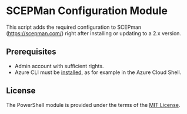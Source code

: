 # SCEPMan Configuration Module

This script adds the required configuration to SCEPman (https://scepman.com/) right after installing or updating to a 2.x version.

## Prerequisites

- Admin account with sufficient rights.
- Azure CLI must be [installed](https://docs.microsoft.com/en-us/cli/azure/install-azure-cli), as for example in the Azure Cloud Shell.

## License

The PowerShell module is provided under the terms of the [MIT License](LICENSE).